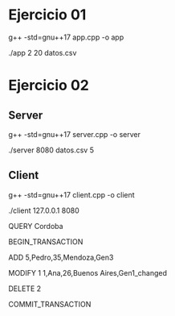 # Ejercicio 01
<p>g++ -std=gnu++17 app.cpp  -o app</p>
<p>./app 2 20 datos.csv</p>

# Ejercicio 02 
<h2> Server </h2> 
<p> g++ -std=gnu++17 server.cpp -o server</p>
<p>./server 8080 datos.csv 5</p>

<h2> Client</h2>
<p> g++ -std=gnu++17 client.cpp -o client</p>
<p> ./client 127.0.0.1 8080 </p>

<p>QUERY Cordoba</p>
<p>BEGIN_TRANSACTION</p>
<p>ADD 5,Pedro,35,Mendoza,Gen3</p>
<p>MODIFY 1 1,Ana,26,Buenos Aires,Gen1_changed</p>
<p>DELETE 2</p>
<p>COMMIT_TRANSACTION</p>
